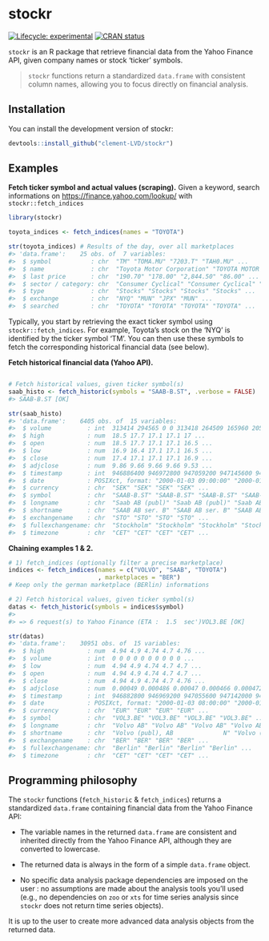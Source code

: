 
<!-- README.md is generated from README.Rmd. Please edit that file -->

# stockr

<!-- badges: start -->

[![Lifecycle:
experimental](https://img.shields.io/badge/lifecycle-experimental-orange.svg)](https://lifecycle.r-lib.org/articles/stages.html#experimental)
[![CRAN
status](https://www.r-pkg.org/badges/version/stockr)](https://CRAN.R-project.org/package=stockr)
<!-- badges: end -->

`stockr` is an R package that retrieve financial data from the Yahoo
Finance API, given company names or stock ‘ticker’ symbols.

> `stockr` functions return a standardized `data.frame` with consistent
> column names, allowing you to focus directly on financial analysis.

## Installation

You can install the development version of stockr:

``` r
devtools::install_github("clement-LVD/stockr")
```

## Examples

**Fetch ticker symbol and actual values (scraping).** Given a keyword,
search informations on <https://finance.yahoo.com/lookup/> with
`stockr::fetch_indices`

``` r
library(stockr)

toyota_indices <- fetch_indices(names = "TOYOTA")

str(toyota_indices) # Results of the day, over all marketplaces
#> 'data.frame':    25 obs. of  7 variables:
#>  $ symbol           : chr  "TM" "TOMA.MU" "7203.T" "TAH0.MU" ...
#>  $ name             : chr  "Toyota Motor Corporation" "TOYOTA MOTOR CORP.            R" "TOYOTA MOTOR CORP" "Toyota Industries Corp.       R" ...
#>  $ last price       : chr  "190.70" "178.00" "2,844.50" "86.00" ...
#>  $ sector / category: chr  "Consumer Cyclical" "Consumer Cyclical" "Consumer Cyclical" "Industrials" ...
#>  $ type             : chr  "Stocks" "Stocks" "Stocks" "Stocks" ...
#>  $ exchange         : chr  "NYQ" "MUN" "JPX" "MUN" ...
#>  $ searched         : chr  "TOYOTA" "TOYOTA" "TOYOTA" "TOYOTA" ...
```

Typically, you start by retrieving the exact ticker symbol using
`stockr::fetch_indices`. For example, Toyota’s stock on the ‘NYQ’ is
identified by the ticker symbol ‘TM’. You can then use these symbols to
fetch the corresponding historical financial data (see below).

**Fetch historical financial data (Yahoo API).**

``` r

# Fetch historical values, given ticker symbol(s)
saab_histo <- fetch_historic(symbols = "SAAB-B.ST", .verbose = FALSE)
#> SAAB-B.ST [OK]

str(saab_histo)
#> 'data.frame':    6405 obs. of  15 variables:
#>  $ volume          : int  313414 294565 0 0 313418 264509 165960 205163 151425 214397 ...
#>  $ high            : num  18.5 17.7 17.1 17.1 17 ...
#>  $ open            : num  18.5 17.7 17.1 17.1 16.5 ...
#>  $ low             : num  16.9 16.4 17.1 17.1 16.5 ...
#>  $ close           : num  17.4 17.1 17.1 17.1 16.9 ...
#>  $ adjclose        : num  9.86 9.66 9.66 9.66 9.53 ...
#>  $ timestamp       : int  946886400 946972800 947059200 947145600 947232000 947491200 947577600 947664000 947750400 947836800 ...
#>  $ date            : POSIXct, format: "2000-01-03 09:00:00" "2000-01-04 09:00:00" ...
#>  $ currency        : chr  "SEK" "SEK" "SEK" "SEK" ...
#>  $ symbol          : chr  "SAAB-B.ST" "SAAB-B.ST" "SAAB-B.ST" "SAAB-B.ST" ...
#>  $ longname        : chr  "Saab AB (publ)" "Saab AB (publ)" "Saab AB (publ)" "Saab AB (publ)" ...
#>  $ shortname       : chr  "SAAB AB ser. B" "SAAB AB ser. B" "SAAB AB ser. B" "SAAB AB ser. B" ...
#>  $ exchangename    : chr  "STO" "STO" "STO" "STO" ...
#>  $ fullexchangename: chr  "Stockholm" "Stockholm" "Stockholm" "Stockholm" ...
#>  $ timezone        : chr  "CET" "CET" "CET" "CET" ...
```

**Chaining examples 1 & 2.**

``` r
# 1) fetch_indices (optionally filter a precise marketplace)
indices <- fetch_indices(names = c("VOLVO", "SAAB", "TOYOTA")
                         , marketplaces = "BER")
# Keep only the german marketplace (BERlin) informations

# 2) Fetch historical values, given ticker symbol(s)
datas <- fetch_historic(symbols = indices$symbol)
#> 
#> => 6 request(s) to Yahoo Finance (ETA :  1.5  sec')VOL3.BE [OK]                                                                                                    VOL1.BE [OK]                                                                                                    SDV0.BE [OK]                                                                                                    SDV1.BE [OK]                                                                                                    TAH.BE [OK]                                                                                                    TOMA.BE [OK]                                                                                                    

str(datas)
#> 'data.frame':    30951 obs. of  15 variables:
#>  $ high            : num  4.94 4.9 4.74 4.7 4.76 ...
#>  $ volume          : int  0 0 0 0 0 0 0 0 0 0 ...
#>  $ low             : num  4.94 4.9 4.74 4.7 4.7 ...
#>  $ open            : num  4.94 4.9 4.74 4.7 4.7 ...
#>  $ close           : num  4.94 4.9 4.74 4.7 4.76 ...
#>  $ adjclose        : num  0.00049 0.000486 0.00047 0.000466 0.000472 ...
#>  $ timestamp       : int  946882800 946969200 947055600 947142000 947228400 947487600 947574000 947660400 947746800 947833200 ...
#>  $ date            : POSIXct, format: "2000-01-03 08:00:00" "2000-01-04 08:00:00" ...
#>  $ currency        : chr  "EUR" "EUR" "EUR" "EUR" ...
#>  $ symbol          : chr  "VOL3.BE" "VOL3.BE" "VOL3.BE" "VOL3.BE" ...
#>  $ longname        : chr  "Volvo AB" "Volvo AB" "Volvo AB" "Volvo AB" ...
#>  $ shortname       : chr  "Volvo (publ), AB              N" "Volvo (publ), AB              N" "Volvo (publ), AB              N" "Volvo (publ), AB              N" ...
#>  $ exchangename    : chr  "BER" "BER" "BER" "BER" ...
#>  $ fullexchangename: chr  "Berlin" "Berlin" "Berlin" "Berlin" ...
#>  $ timezone        : chr  "CET" "CET" "CET" "CET" ...
```

## Programming philosophy

The `stockr` functions (`fetch_historic` & `fetch_indices`) returns a
standardized `data.frame` containing financial data from the Yahoo
Finance API:

- The variable names in the returned `data.frame` are consistent and
  inherited directly from the Yahoo Finance API, although they are
  converted to lowercase.

- The returned data is always in the form of a simple `data.frame`
  object.

- No specific data analysis package dependencies are imposed on the user
  : no assumptions are made about the analysis tools you’ll used (e.g.,
  no dependencies on `zoo` or `xts` for time series analysis since
  `stockr` does not return time series objects).

It is up to the user to create more advanced data analysis objects from
the returned data.
